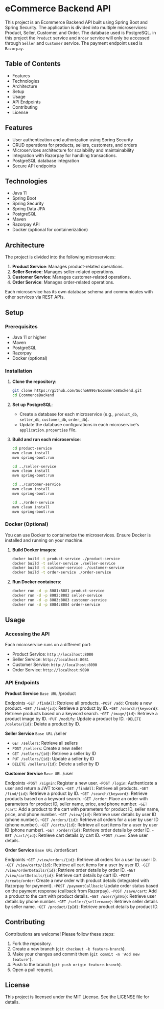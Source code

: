 # eCommerce Backend API

This project is an Ecommerce Backend API built using Spring Boot and Spring Security. The application is divided into multiple microservices: Product, Seller, Customer, and Order. The database used is PostgreSQL. in this project the `Product` service and `Order` service will only be accessed through `Seller` and `Customer` service. The payment endpoint used is `Razorpay`.

## Table of Contents

- Features
- Technologies
- Architecture
- Setup
- Usage
- API Endpoints
- Contributing
- License

## Features

- User authentication and authorization using Spring Security
- CRUD operations for products, sellers, customers, and orders
- Microservices architecture for scalability and maintainability
- Integration with Razorpay for handling transactions.
- PostgreSQL database integration
- Secure API endpoints

## Technologies

- Java 11
- Spring Boot
- Spring Security
- Spring Data JPA
- PostgreSQL
- Maven
- Razorpay API
- Docker (optional for containerization)

## Architecture

The project is divided into the following microservices:

1. **Product Service**: Manages product-related operations.
2. **Seller Service**: Manages seller-related operations.
3. **Customer Service**: Manages customer-related operations.
4. **Order Service**: Manages order-related operations.

Each microservice has its own database schema and communicates with other services via REST APIs.

## Setup

### Prerequisites

- Java 11 or higher
- Maven
- PostgreSQL
- Razorpay
- Docker (optional)

### Installation

1. **Clone the repository**:
    ```bash
    git clone https://github.com/Sucho6996/EcommerceBackend.git
    cd EcommerceBackend
    ```

2. **Set up PostgreSQL**:
    - Create a database for each microservice (e.g., `product_db`, `seller_db`, `customer_db`, `order_db`).
    - Update the database configurations in each microservice's `application.properties` file.

3. **Build and run each microservice**:
    ```bash
    cd product-service
    mvn clean install
    mvn spring-boot:run

    cd ../seller-service
    mvn clean install
    mvn spring-boot:run

    cd ../customer-service
    mvn clean install
    mvn spring-boot:run

    cd ../order-service
    mvn clean install
    mvn spring-boot:run
    ```

### Docker (Optional)

You can use Docker to containerize the microservices. Ensure Docker is installed and running on your machine.

1. **Build Docker images**:
    ```bash
    docker build -t product-service ./product-service
    docker build -t seller-service ./seller-service
    docker build -t customer-service ./customer-service
    docker build -t order-service ./order-service
    ```

2. **Run Docker containers**:
    ```bash
    docker run -d -p 8081:8081 product-service
    docker run -d -p 8082:8082 seller-service
    docker run -d -p 8083:8083 customer-service
    docker run -d -p 8084:8084 order-service
    ```

## Usage

### Accessing the API

Each microservice runs on a different port:
- Product Service: `http://localhost:8080`
- Seller Service: `http://localhost:8081`
- Customer Service: `http://localhost:8090`
- Order Service: `http://localhost:9090`

### API Endpoints

**Product Service**
`Base URL`
/product

Endpoints
-`GET /findAll`: Retrieve all products.
-`POST /add`: Create a new product.
-`GET /find/{id}`: Retrieve a product by ID.
-`GET /search/{keyword}`: Retrieve products based on a keyword search.
-`GET /image/{id}`: Retrieve a product image by ID.
-`PUT /modify`: Update a product by ID.
-`DELETE /delete/{id}`: Delete a product by ID.

**Seller Service**
`Base URL`
/seller
- `GET /sellers`: Retrieve all sellers
- `POST /sellers`: Create a new seller
- `GET /sellers/{id}`: Retrieve a seller by ID
- `PUT /sellers/{id}`: Update a seller by ID
- `DELETE /sellers/{id}`: Delete a seller by ID

**Customer Service**
`Base URL`
/user

Endpoints
-`POST /signin`: Register a new user.
-`POST /login`: Authenticate a user and return a JWT token.
-`GET /findAll`: Retrieve all products.
-`GET /find/{id}`: Retrieve a product by ID.
-`GET /search/{keyword}`: Retrieve products based on a keyword search.
-`GET /order`: Place an order with parameters for product ID, seller name, price, and phone number.
-`GET /cart`: Add a product to the cart with parameters for product ID, seller name, price, and phone number.
-`GET /view/{id}`: Retrieve user details by user ID (phone number).
-`GET /orders/{id}`: Retrieve all orders for a user by user ID (phone number).
-`GET /carts/{id}`: Retrieve all cart items for a user by user ID (phone number).
-`GET /order/{id}`: Retrieve order details by order ID.
-`GET /cart/{id}`: Retrieve cart details by cart ID.
-`POST /save`: Save user details.

**Order Service**
`Base URL`
/order&cart

Endpoints
-`GET /view/orders/{id}`: Retrieve all orders for a user by user ID.
-`GET /view/carts/{id}`: Retrieve all cart items for a user by user ID.
-`GET /view/orderDetails/{id}`: Retrieve order details by order ID.
-`GET /view/cartDetails/{id}`: Retrieve cart details by cart ID.
-`POST /create/order`: Create a new order with product details (integrated with Razorpay for payment).
-`POST /paymentCallback`: Update order status based on the payment response (callback from Razorpay).
-`POST /save/cart`: Add a product to the cart with product details.
-`GET /user/{phNo}`: Retrieve user details by phone number.
-`GET /seller/{sellername}`: Retrieve seller details by seller name.
-`GET /product/{pId}`: Retrieve product details by product ID.

## Contributing

Contributions are welcome! Please follow these steps:

1. Fork the repository.
2. Create a new branch (`git checkout -b feature-branch`).
3. Make your changes and commit them (`git commit -m 'Add new feature'`).
4. Push to the branch (`git push origin feature-branch`).
5. Open a pull request.

## License

This project is licensed under the MIT License. See the LICENSE file for details.
